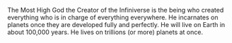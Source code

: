 The Most High God the Creator of the Infiniverse is the being who created everything who is in charge of everything everywhere. He incarnates on planets once they are developed fully and perfectly. He will live on Earth in about 100,000 years. He lives on trillions (or more) planets at once.

